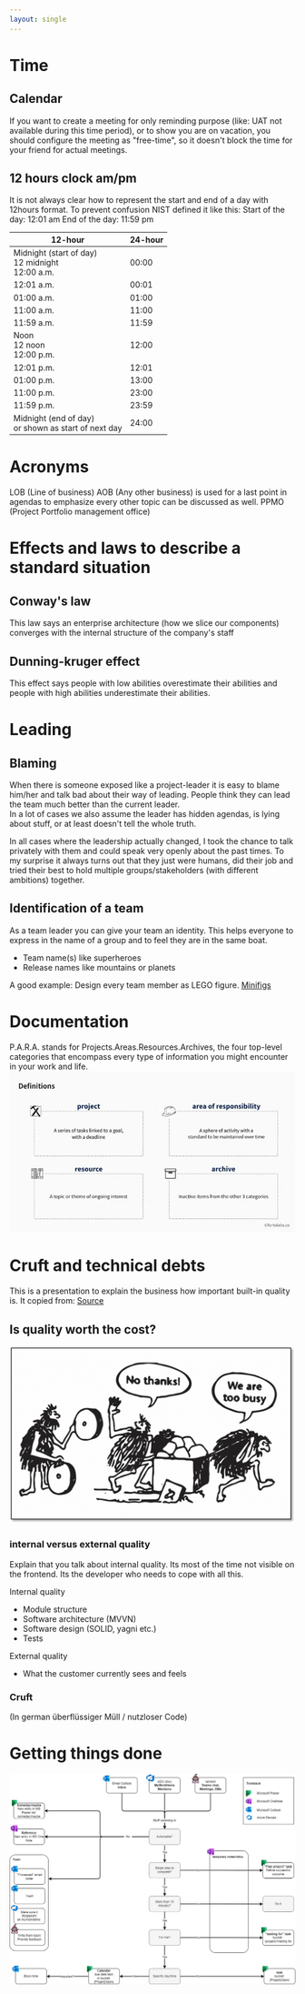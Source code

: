 ```yaml
---
layout: single
---
```


# Time 
## Calendar
If you want to create a meeting for only reminding purpose (like: UAT not available during this time period), 
or to show you are on vacation, you should configure the meeting as "free-time", so it doesn't block the time for your friend for actual meetings.

## 12 hours clock am/pm
It is not always clear how to represent the start and end of a day with 12hours format. To prevent confusion NIST defined it like this:
Start of the day: 12:01 am
End of the day: 11:59 pm

| 12-hour                                                      | 24-hour |
|--------------------------------------------------------------|--------| 
| Midnight (start of day) <br /> 12 midnight <br /> 12:00 a.m. | 	00:00 |
| 12:01 a.m.                                                   | 	00:01 |
| 01:00 a.m.                                                   | 	01:00 |
| 11:00 a.m.                                                   | 	11:00 |
| 11:59 a.m.                                                   | 	11:59 |
| Noon <br /> 12 noon <br /> 12:00 p.m.	                       | 12:00  |
| 12:01 p.m.                                                   | 	12:01 |
| 01:00 p.m.                                                   | 	13:00 |
| 11:00 p.m.                                                   | 	23:00 |
| 11:59 p.m.                                                   | 	23:59 |
| Midnight (end of day) <br /> or shown as start of next day   | 24:00 |

# Acronyms
LOB (Line of business)
AOB (Any other business) is used for a last point in agendas to emphasize every other topic can be discussed as well.
PPMO (Project Portfolio management office)

# Effects and laws to describe a standard situation

## Conway's law
This law says an enterprise architecture (how we slice our components) converges with the internal structure of the company's staff
  
## Dunning-kruger effect
This effect says people with low abilities overestimate their abilities and people with high abilities underestimate their abilities. 

# Leading
## Blaming
When there is someone exposed like a project-leader it is easy to blame him/her and talk bad about their way of leading. 
People think they can lead the team much better than the current leader.  
In a lot of cases we also assume the leader has hidden agendas, is lying about stuff, or at least doesn't tell the whole truth. 

In all cases where the leadership actually changed, I took the chance to talk privately with them and could speak 
very openly about the past times. To my surprise it always turns out that they just were humans, did their job and tried their best
to hold multiple groups/stakeholders (with different ambitions) together. 

## Identification of a team
As a team leader you can give your team an identity. This helps everyone to express in the name of a group and to feel they are in the same boat.
* Team name(s) like superheroes
* Release names like mountains or planets 
 
A good example: Design every team member as LEGO figure. [Minifigs](https://minifigs.me/)

# Documentation
P.A.R.A. stands for Projects.Areas.Resources.Archives, the four top-level categories that encompass every type of information you might encounter in your work and life.
![para](/assets/images/softskills/para.bmp)

# Cruft and technical debts
This is a presentation to explain the business how important built-in quality is. It copied from: [Source](https://martinfowler.com/articles/is-quality-worth-cost.html)

## Is quality worth the cost?
![We are too busy](/assets/images/softskills/we-are-too-busy.png)

### internal versus external quality
Explain that you talk about internal quality. Its most of the time not visible on the frontend. Its the developer who needs to cope with all this. 

Internal quality
* Module structure
* Software architecture (MVVN)
* Software design (SOLID, yagni etc.)
* Tests

External quality
* What the customer currently sees and feels

### Cruft
(In german überflüssiger Müll / nutzloser Code)

# Getting things done
![My GTD](/assets/images/softskills/myGTD.drawio.png)